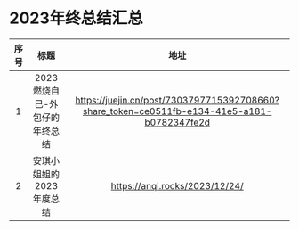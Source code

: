 # 2023年终总结汇总

| 序号 | 标题 | 地址 |
| :----:| :----:  | :----: |
| 1 | 2023燃烧自己-外包仔的年终总结 | https://juejin.cn/post/7303797715392708660?share_token=ce0511fb-e134-41e5-a181-b0782347fe2d |
| 2 | 安琪小姐姐的2023年度总结 | https://anqi.rocks/2023/12/24/ |
